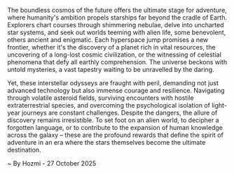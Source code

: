 
The boundless cosmos of the future offers the ultimate stage for adventure, where humanity's ambition propels starships far beyond the cradle of Earth. Explorers chart courses through shimmering nebulae, delve into uncharted star systems, and seek out worlds teeming with alien life, some benevolent, others ancient and enigmatic. Each hyperspace jump promises a new frontier, whether it's the discovery of a planet rich in vital resources, the uncovering of a long-lost cosmic civilization, or the witnessing of celestial phenomena that defy all earthly comprehension. The universe beckons with untold mysteries, a vast tapestry waiting to be unravelled by the daring.

Yet, these interstellar odysseys are fraught with peril, demanding not just advanced technology but also immense courage and resilience. Navigating through volatile asteroid fields, surviving encounters with hostile extraterrestrial species, and overcoming the psychological isolation of light-year journeys are constant challenges. Despite the dangers, the allure of discovery remains irresistible. To set foot on an alien world, to decipher a forgotten language, or to contribute to the expansion of human knowledge across the galaxy – these are the profound rewards that define the spirit of adventure in an era where the stars themselves become the ultimate destination.

~ By Hozmi - 27 October 2025
